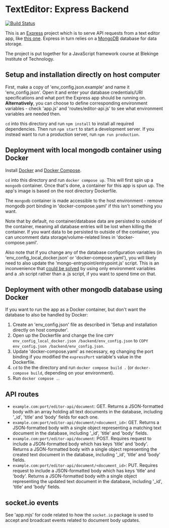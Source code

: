 # TextEditor: Express Backend
[![Build Status](https://app.travis-ci.com/datalowe/text-editor-backend.svg?branch=main)](https://app.travis-ci.com/datalowe/text-editor-backend)

This is an [Express](https://expressjs.com) project which is to serve API requests from a text editor app, like [this one](https://github.com/datalowe/text-editor-angular). Express in turn relies on a [MongoDB](https://www.mongodb.com/) database for data storage.

The project is put together for a JavaScript framework course at Blekinge Institute of Technology.

## Setup and installation directly on host computer
First, make a copy of 'env_config.json.example' and name it 'env_config.json'. Open it and enter your database credentials/URI specifications and what port the Express app should be running on. __Alternatively__, you can choose to define corresponding environment variables - check 'app.js' and 'routes/editor-api.js' to see what environment variables are needed then.

`cd` into this directory and run `npm install` to install all required dependencies. Then run `npm start` to start a development server. If you instead want to run a production server, run `npm run production`.

## Deployment with local mongodb container using Docker
Install [Docker](https://www.docker.com/) and [Docker Compose](https://docs.docker.com/compose/).

`cd` into this directory and run `docker compose up`. This will first spin up a `mongodb` container. Once that's done, a container for this app is spun up. The app's image is based on the root directory Dockerfile.

The `mongodb` container is made accessible to the host environment - remove mongodb port binding in 'docker-compose.yaml' if this isn't something you want.

Note that by default, no container/database data are persisted to outside of the container, meaning all database entries will be lost when killing the container. If you want data to be persisted to outside of the container, you can uncomment data storage/volume-related lines in 'docker-compose.yaml'. 

Also note that if you change any of the database configuration variables (in 'env_config_local_docker.json' or 'docker-compose.yaml'), you will likely need to also update the 'mongo-entrypoint/entrypoint.js' script. This is an inconvenience that [could be solved](https://stackoverflow.com/questions/64606674/how-can-i-pass-environment-variables-to-mongo-docker-entrypoint-initdb-d) by using only environment variables and a .sh script rather than a .js script, if you want to spend time on that.

## Deployment with other mongodb database using Docker
If you want to run the app as a Docker container, but don't want the database to also be handled by Docker: 
1. Create an 'env_config.json' file as described in 'Setup and installation directly on host computer'. 
2. Open up the Dockerfile and change the line `COPY env_config_local_docker.json /backend/env_config.json` to `COPY env_config.json /backend/env_config.json`.
3. Update 'docker-compose.yaml' as necessary, eg changing the port binding if you modified the `expressPort` variable's value in the Dockerfile.
3. `cd` to the the directory and run `docker compose build .` (or `docker-compose build`, depending on your environment).
4. Run `docker compose .`.

## API routes
* `example.com:port/editor-api/document`: GET. Returns a JSON-formatted body with an array holding all text documents in the database, including '_id', 'title' and 'body' fields for each one.
* `example.com:port/editor-api/document/<document_id>`: GET. Returns a JSON-formatted body with a single object representing a matching text document in the database, including '_id', 'title' and 'body' fields.
* `example.com:port/editor-api/document`: POST. Requires request to include a JSON-formatted body which has keys 'title' and 'body'. Returns a JSON-formatted body with a single object representing the created text document in the database, including '_id', 'title' and 'body' fields.
* `example.com:port/editor-api/document/<document_id>`: PUT. Requires request to include a JSON-formatted body which has keys 'title' and 'body'. Returns a JSON-formatted body with a single object representing the updated text document in the database, including '_id', 'title' and 'body' fields.

## socket.io events
See 'app.mjs' for code related to how the `socket.io` package is used to accept and broadcast events related to document body updates.
